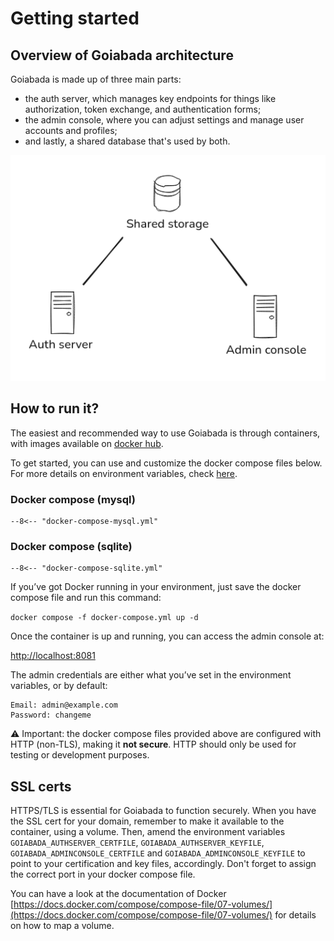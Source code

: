 # Getting started

## Overview of Goiabada architecture

Goiabada is made up of three main parts:

- the auth server, which manages key endpoints for things like authorization, token exchange, and authentication forms; 
- the admin console, where you can adjust settings and manage user accounts and profiles;
- and lastly, a shared database that's used by both.

![Screenshot](img/screenshot4.png)

## How to run it?

The easiest and recommended way to use Goiabada is through containers, with images available on [docker hub](https://hub.docker.com/repository/docker/leodip/goiabada).

To get started, you can use and customize the docker compose files below. For more details on environment variables, check [here](envvars.md).

### Docker compose (mysql)

```{.py3 title="docker-compose-mysql.yml"}
--8<-- "docker-compose-mysql.yml"
```

### Docker compose (sqlite)

```{.py3 title="docker-compose-sqlite.yml"}
--8<-- "docker-compose-sqlite.yml"
```

If you’ve got Docker running in your environment, just save the docker compose file and run this command:

`docker compose -f docker-compose.yml up -d`

Once the container is up and running, you can access the admin console at:

[http://localhost:8081](http://localhost:8081)

The admin credentials are either what you’ve set in the environment variables, or by default:

```text
Email: admin@example.com
Password: changeme
```

⚠️ Important: the docker compose files provided above are configured with HTTP (non-TLS), making it **not secure**. HTTP should only be used for testing or development purposes.

## SSL certs

HTTPS/TLS is essential for Goiabada to function securely. When you have the SSL cert for your domain, remember to make it available to the container, using a volume. Then, amend the environment variables `GOIABADA_AUTHSERVER_CERTFILE`, `GOIABADA_AUTHSERVER_KEYFILE`, `GOIABADA_ADMINCONSOLE_CERTFILE` and `GOIABADA_ADMINCONSOLE_KEYFILE` to point to your certification and key files, accordingly. Don't forget to assign the correct port in your docker compose file.

You can have a look at the documentation of Docker [https://docs.docker.com/compose/compose-file/07-volumes/](https://docs.docker.com/compose/compose-file/07-volumes/) for details on how to map a volume.

